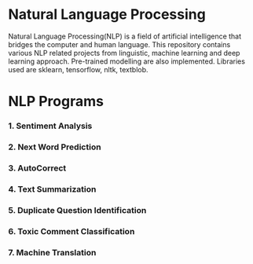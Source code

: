 # Natural Language Processing

Natural Language Processing(NLP) is a field of artificial intelligence that bridges the computer and human language. 
This repository contains various NLP related projects from linguistic, machine learning and deep learning approach.
Pre-trained modelling are also implemented.
Libraries used are sklearn, tensorflow, nltk, textblob.

# NLP Programs
### 1. Sentiment Analysis
### 2. Next Word Prediction
### 3. AutoCorrect
### 4. Text Summarization
### 5. Duplicate Question Identification
### 6. Toxic Comment Classification
### 7. Machine Translation
